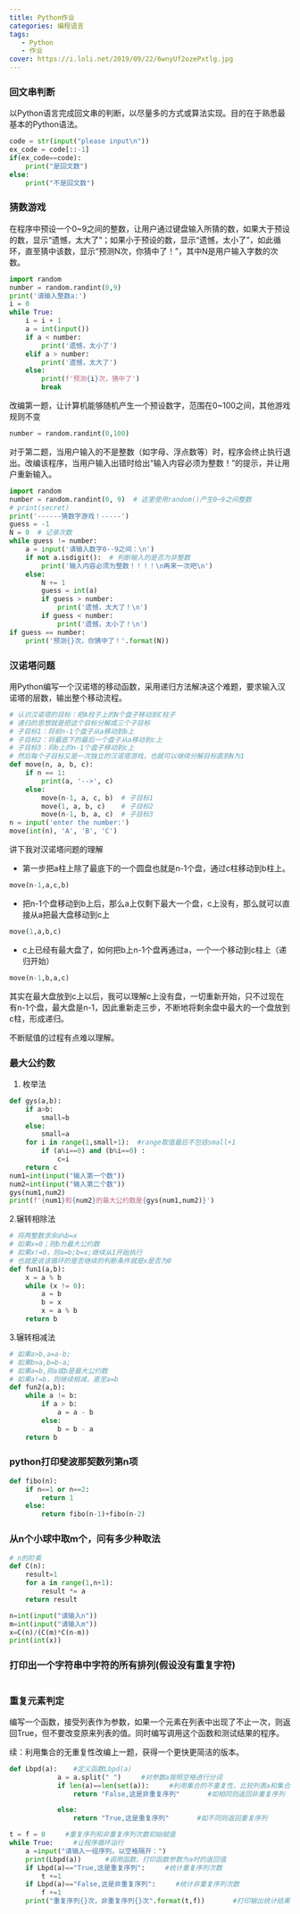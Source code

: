 ```yaml
---
title: Python作业
categories: 编程语言
tags:
   - Python
   - 作业
cover: https://i.loli.net/2019/09/22/6wnyUf2ozePxtlg.jpg
---
```


###  回文串判断

以Python语言完成回文串的判断，以尽量多的方式或算法实现。目的在于熟悉最基本的Python语法。

```python
code = str(input("please input\n"))
ex_code = code[::-1]
if(ex_code==code):
    print("是回文数")
else:
    print("不是回文数")
```

### 猜数游戏

在程序中预设一个0~9之间的整数，让用户通过键盘输入所猜的数，如果大于预设的数，显示“遗憾，太大了”；如果小于预设的数，显示“遗憾，太小了”，如此循环，直至猜中该数，显示“预测N次，你猜中了！”，其中N是用户输入字数的次数。

```python
import random
number = random.randint(0,9)
print('请输入整数a:')
i = 0
while True:
    i = i + 1
    a = int(input())
    if a < number:
        print('遗憾，太小了')
    elif a > number:
        print('遗憾，太大了')
    else:
        print(f'预测{i}次，猜中了')
        break
```

改编第一题，让计算机能够随机产生一个预设数字，范围在0~100之间，其他游戏规则不变

```python
number = random.randint(0,100)
```

对于第二题，当用户输入的不是整数（如字母、浮点数等）时，程序会终止执行退出。改编该程序，当用户输入出错时给出“输入内容必须为整数！”的提示，并让用户重新输入。

```python
import random
number = random.randint(0, 9)  # 这里使用random()产生0~9之间整数
# print(secret)
print('------猜数字游戏！-----')
guess = -1
N = 0  # 记录次数
while guess != number:
    a = input('请输入数字0--9之间：\n')
    if not a.isdigit():  # 判断输入的是否为非整数
        print('输入内容必须为整数！！！！\n再来一次吧\n')
    else:
        N += 1
        guess = int(a)
        if guess > number:
            print('遗憾，太大了！\n')
        if guess < number:
            print('遗憾，太小了！\n')
if guess == number:
    print('预测{}次，你猜中了！'.format(N))
```

### 汉诺塔问题

用Python编写一个汉诺塔的移动函数，采用递归方法解决这个难题，要求输入汉诺塔的层数，输出整个移动流程。

```python
# 认识汉诺塔的目标：把A柱子上的N个盘子移动到C柱子
# 递归的思想就是把这个目标分解成三个子目标
# 子目标1：将前n-1个盘子从a移动到b上
# 子目标2：将最底下的最后一个盘子从a移动到c上
# 子目标3：将b上的n-1个盘子移动到c上
# 然后每个子目标又是一次独立的汉诺塔游戏，也就可以继续分解目标直到N为1
def move(n, a, b, c):
    if n == 1:
        print(a, '-->', c)
    else:
        move(n-1, a, c, b)  # 子目标1
        move(1, a, b, c)    # 子目标2
        move(n-1, b, a, c)  # 子目标3
n = input('enter the number:')
move(int(n), 'A', 'B', 'C')
```

讲下我对汉诺塔问题的理解

+ 第一步把a柱上除了最底下的一个圆盘也就是n-1个盘，通过c柱移动到b柱上。

```python
move(n-1,a,c,b)
```

+ 把n-1个盘移动到b上后，那么a上仅剩下最大一个盘，c上没有，那么就可以直接从a把最大盘移动到c上

```python
move(1,a,b,c)
```

+ c上已经有最大盘了，如何把b上n-1个盘再通过a，一个一个移动到c柱上（递归开始）

```python
move(n-1,b,a,c)
```

其实在最大盘放到c上以后，我可以理解c上没有盘，一切重新开始，只不过现在有n-1个盘，最大盘是n-1，因此重新走三步，不断地将剩余盘中最大的一个盘放到c柱，形成递归。

不断赋值的过程有点难以理解。

###  最大公约数

1. 枚举法

```python
def gys(a,b):
    if a>b:
        small=b
    else:
        small=a
    for i in range(1,small+1):  #range取值最后不包括small+1
        if (a%i==0) and (b%i==0) :
            c=i
    return c
num1=int(input("输入第一个数"))
num2=int(input("输入第二个数"))
gys(num1,num2)
print(f'{num1}和{num2}的最大公约数是{gys(num1,num2)}')
```

2.辗转相除法

```python
# 将两整数求余a%b=x
# 如果x=0；则b为最大公约数
# 如果x!=0，则a=b;b=x;继续从1开始执行
# 也就是说该循环的是否继续的判断条件就是x是否为0
def fun1(a,b):
    x = a % b
    while (x != 0):
        a = b
        b = x
        x = a % b
    return b
```

3.辗转相减法

```python
# 如果a>b,a=a-b;
# 如果b>a,b=b-a;
# 如果a=b,则a或b是最大公约数
# 如果a!=b，则继续相减，直至a=b
def fun2(a,b):
    while a != b:
        if a > b:
            a = a - b
        else:
            b = b - a
    return b
```

### python打印斐波那契数列第n项

```python
def fibo(n):
    if n==1 or n==2:
        return 1
    else:
        return fibo(n-1)+fibo(n-2)
```

###  从n个小球中取m个，问有多少种取法

```python
# n的阶乘
def C(n):
    result=1
    for a in range(1,n+1):
        result *= a
    return result

n=int(input("请输入n"))
m=int(input("请输入m"))
x=C(n)/(C(m)*C(n-m))
print(int(x))
```

### 打印出一个字符串中字符的所有排列(假设没有重复字符)

```python

```

### 重复元素判定

编写一个函数，接受列表作为参数，如果一个元素在列表中出现了不止一次，则返回True，但不要改变原来列表的值。同时编写调用这个函数和测试结果的程序。

续：利用集合的无重复性改编上一题，获得一个更快更简洁的版本。

```python
def Lbpd(a):    #定义函数Lbpd(a)
            a = a.split(" ")     #对参数a按照空格进行分词        
            if len(a)==len(set(a)):     #利用集合的不重复性，比较列表a和集合a的长度
                return "False,这是非重复序列"       #如相同则返回非重复序列

            else:       
                return "True,这是重复序列"       #如不同则返回重复序列

t = f = 0     #重复序列和非重复序列次数初始赋值
while True:     #让程序循环运行
    a =input("请输入一组序列，以空格隔开：")
    print(Lbpd(a))      #调用函数，打印函数参数为a时的返回值
    if Lbpd(a)=="True,这是重复序列":     #统计重复序列次数
        t +=1
    if Lbpd(a)=="False,这是非重复序列":     #统计非重复序列次数
        f +=1
    print("重复序列{}次，非重复序列{}次".format(t,f))       #打印输出统计结果语句
```


